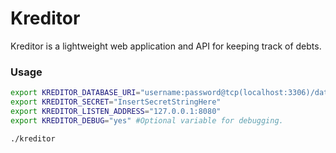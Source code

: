 # Kreditor

Kreditor is a lightweight web application and API for keeping track of debts.

### Usage

```sh
export KREDITOR_DATABASE_URI="username:password@tcp(localhost:3306)/databasename"
export KREDITOR_SECRET="InsertSecretStringHere"
export KREDITOR_LISTEN_ADDRESS="127.0.0.1:8080"
export KREDITOR_DEBUG="yes" #Optional variable for debugging. 

./kreditor
```
